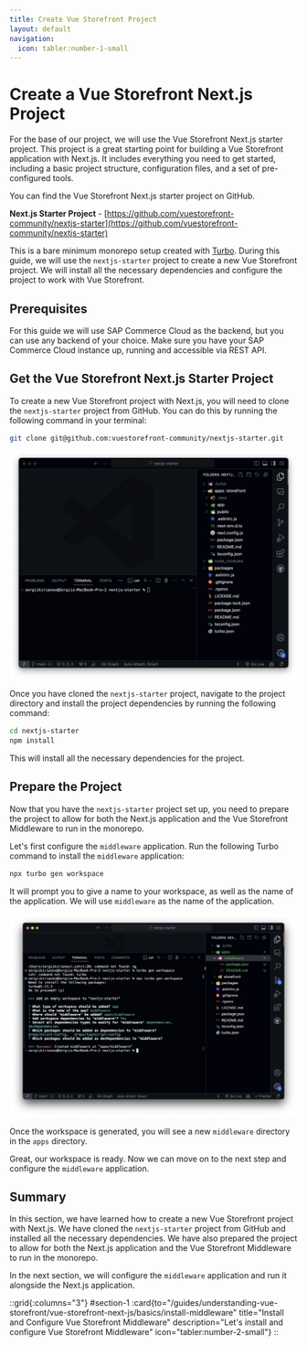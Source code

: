 ```yaml
---
title: Create Vue Storefront Project
layout: default
navigation:
  icon: tabler:number-1-small
---
```


# Create a Vue Storefront Next.js Project

For the base of our project, we will use the Vue Storefront Next.js starter project. This project is a great starting point for building a Vue Storefront application with Next.js. It includes everything you need to get started, including a basic project structure, configuration files, and a set of pre-configured tools.

You can find the Vue Storefront Next.js starter project on GitHub.

**Next.js Starter Project** - [https://github.com/vuestorefront-community/nextjs-starter](https://github.com/vuestorefront-community/nextjs-starter)

This is a bare minimum monorepo setup created with [Turbo](https://turbo.build/repo). During this guide, we will use the `nextjs-starter` project to create a new Vue Storefront project. We will install all the necessary dependencies and configure the project to work with Vue Storefront.

## Prerequisites

For this guide we will use SAP Commerce Cloud as the backend, but you can use any backend of your choice. Make sure you have your SAP Commerce Cloud instance up, running and accessible via REST API. 

## Get the Vue Storefront Next.js Starter Project

To create a new Vue Storefront project with Next.js, you will need to clone the `nextjs-starter` project from GitHub. You can do this by running the following command in your terminal:

```bash
git clone git@github.com:vuestorefront-community/nextjs-starter.git
```

![Vue Storefront Next.js Starter Project](../images/nextjs-starter-1.webp)

Once you have cloned the `nextjs-starter` project, navigate to the project directory and install the project dependencies by running the following command:

```bash
cd nextjs-starter
npm install
```

This will install all the necessary dependencies for the project.

## Prepare the Project

Now that you have the `nextjs-starter` project set up, you need to prepare the project to allow for both the Next.js application and the Vue Storefront Middleware to run in the monorepo.

Let's first configure the `middleware` application. Run the following Turbo command to install the `middleware` application:

```bash
npx turbo gen workspace
```

It will prompt you to give a name to your workspace, as well as the name of the application. We will use `middleware` as the name of the application.

![Generating new workspace](../images/nextjs-starter-2.webp)

Once the workspace is generated, you will see a new `middleware` directory in the `apps` directory.

Great, our workspace is ready. Now we can move on to the next step and configure the `middleware` application.

## Summary

In this section, we have learned how to create a new Vue Storefront project with Next.js. We have cloned the `nextjs-starter` project from GitHub and installed all the necessary dependencies. We have also prepared the project to allow for both the Next.js application and the Vue Storefront Middleware to run in the monorepo.

In the next section, we will configure the `middleware` application and run it alongside the Next.js application.


::grid{:columns="3"}
#section-1
:card{to="/guides/understanding-vue-storefront/vue-storefront-next-js/basics/install-middleware" title="Install and Configure Vue Storefront Middleware" description="Let's install and configure Vue Storefront Middleware" icon="tabler:number-2-small"}
::

